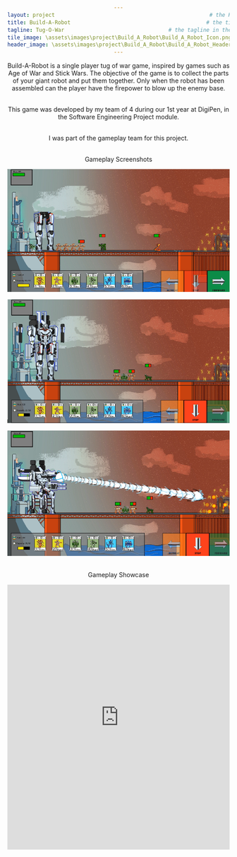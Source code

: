 ```yaml
---
layout: project                                                 # the HTML layout to use for the project page
title: Build-A-Robot                                           # the title of the project
tagline: Tug-O-War                                 # the tagline in the tile
tile_image: \assets\images\project\Build_A_Robot\Build_A_Robot_Icon.png                        # the background image of the tile
header_image: \assets\images\project\Build_A_Robot\Build_A_Robot_Header.png       # the background image of the header (height: 240px)
---
```


<style>
      h1 {text-align: center;}
      p {text-align: center;}
      div {text-align: center;}
</style>

Build-A-Robot is a single player tug of war game, inspired by games such as Age of War and Stick Wars. The objective of the game is to collect the parts of your giant robot and put them together. Only when the robot has been assembled can the player have the firepower to blow up the enemy base.

<br>This game was developed by my team of 4 during our 1st year at DigiPen, in the Software Engineering Project module.

<br>I was part of the gameplay team for this project.

<br>Gameplay Screenshots


![Image](\assets\images\project\Build_A_Robot\Build_A_Robot_ss_1.png)

![Image](\assets\images\project\Build_A_Robot\Build_A_Robot_ss_2.png)

![Image](\assets\images\project\Build_A_Robot\Build_A_Robot_ss_3.png)

<br>Gameplay Showcase

<iframe width="100%" height="600px" src="https://www.youtube.com/embed/0o0o4Y0CGvA" frameborder="0" allowfullscreen></iframe>